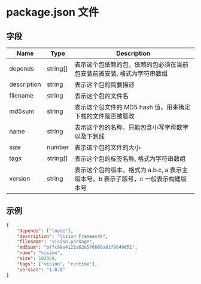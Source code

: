 # package.json 文件

## 字段

| Name          | Type      | Description 
| ---           | ---       | ---
| depends       | string[]  | 表示这个包依赖的包，依赖的包必须在当前包安装前被安装, 格式为字符串数组
| description   | string    | 表示这个包的简要描述
| filename      | string    | 表示这个包的文件名
| md5sum        | string    | 表示这个包文件的 MD5 hash 值，用来确定下载的文件是否被篡改
| name          | string    | 表示这个包的名称，只能包含小写字母数字以及下划线
| size          | number    | 表示这个包的文件的大小 
| tags          | string[]  | 表示这个包的标签名称, 格式为字符串数组
| version       | string    | 表示这个包的版本，格式为 a.b.c, a 表示主版本号，b 表示子版号，c 一般表示构建版本号


## 示例

```json
{
    "depends": ["lnode"],
    "description": "Vision Framework",
    "filename": "vision.package",
    "md5sum": "bffc98e4121a62e576669a81f9849851",
    "name": "vision",
    "size": 102004,
    "tags": ["vision", "runtime"],
    "version": "1.0.0"
}
```
